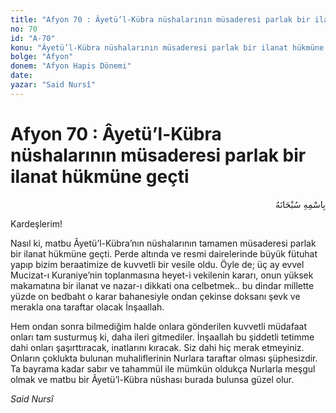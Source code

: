 ```yaml
---
title: "Afyon 70 : Âyetü’l-Kübra nüshalarının müsaderesi parlak bir ilanat hükmüne geçti"
no: 70
id: "A-70"
konu: "Âyetü’l-Kübra nüshalarının müsaderesi parlak bir ilanat hükmüne geçti"
bolge: "Afyon"
donem: "Afyon Hapis Dönemi"
date: 
yazar: "Said Nursî"
---
```


# Afyon 70 : Âyetü’l-Kübra nüshalarının müsaderesi parlak bir ilanat hükmüne geçti

<p class="arabic" dir="rtl" title="Meal: “Her türlü noksan sıfatlardan yüce olan Allah’ın adıyla.”">بِاسْمِهِ سُبْحَانَهُ</p>

Kardeşlerim!

Nasıl ki, matbu Âyetü’l-Kübra’nın nüshalarının tamamen müsaderesi parlak bir ilanat hükmüne geçti. Perde altında ve resmi dairelerinde büyük fütuhat yapıp bizim beraatimize de kuvvetli bir vesile oldu. Öyle de; üç ay evvel Mucizat-ı Kuraniye’nin toplanmasına heyet-i vekilenin kararı, onun yüksek makamatına bir ilanat ve nazar-ı dikkati ona celbetmek.. bu dindar millette yüzde on bedbaht o karar bahanesiyle ondan çekinse doksanı şevk ve merakla ona taraftar olacak İnşaallah.

Hem ondan sonra bilmediğim halde onlara gönderilen kuvvetli müdafaat onları tam susturmuş ki, daha ileri gitmediler. İnşaallah bu şiddetli tetimme dahi onları şaşırttıracak, inatlarını kıracak. Siz dahi hiç merak etmeyiniz. Onların çoklukta bulunan muhaliflerinin Nurlara taraftar olması şüphesizdir. Ta bayrama kadar sabır ve tahammül ile mümkün oldukça Nurlarla meşgul olmak ve matbu bir Âyetü’l-Kübra nüshası burada bulunsa güzel olur.

*Said Nursî*
